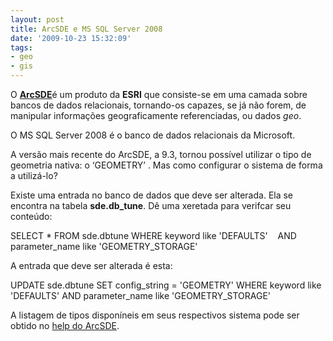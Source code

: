 ```yaml
---
layout: post
title: ArcSDE e MS SQL Server 2008
date: '2009-10-23 15:32:09'
tags:
- geo
- gis
---
```



O [**ArcSDE**](http://www.esri.com/software/arcgis/arcsde/)é um produto da **ESRI** que consiste-se em uma camada sobre bancos de dados relacionais, tornando-os capazes, se já não forem, de manipular informações geograficamente referenciadas, ou dados *geo*.

O MS SQL Server 2008 é o banco de dados relacionais da Microsoft.

A versão mais recente do ArcSDE, a 9.3, tornou possível utilizar o tipo de geometria nativa: o ‘GEOMETRY’ . Mas como configurar o sistema de forma a utilizá-lo?

Existe uma entrada no banco de dados que deve ser alterada. Ela se encontra na tabela **sde.db_tune**. Dê uma xeretada para verifcar seu conteúdo:

 SELECT * FROM sde.dbtune WHERE keyword like 'DEFAULTS'    AND parameter_name like 'GEOMETRY_STORAGE'

A entrada que deve ser alterada é esta:

 UPDATE sde.dbtune SET config_string = 'GEOMETRY' WHERE keyword like 'DEFAULTS' AND parameter_name like 'GEOMETRY_STORAGE'

A listagem de tipos disponíneis em seus respectivos sistema pode ser obtido no [help do ArcSDE](http://webhelp.esri.com/arcgisdesktop/9.3/index.cfm?TopicName=An_overview_of_feature_geometry_and_raster_data_storage).


